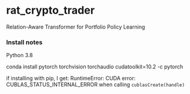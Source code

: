 # rat_crypto_trader
Relation-Aware Transformer for Portfolio Policy Learning


### Install notes
Python 3.8

conda install pytorch torchvision torchaudio cudatoolkit=10.2 -c pytorch

if installing with pip, I get:
RuntimeError: CUDA error: CUBLAS_STATUS_INTERNAL_ERROR when calling `cublasCreate(handle)`
